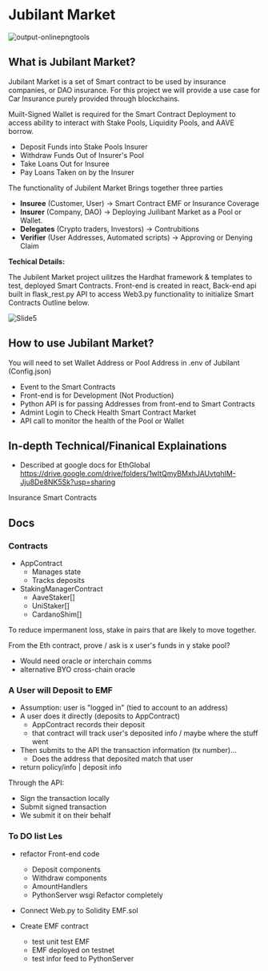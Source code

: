 
# Jubilant Market
![output-onlinepngtools](https://user-images.githubusercontent.com/13157730/134841588-53ff3df5-73f8-4af0-ad2d-35215982b648.png)

## What is Jubilant Market? 

Jubilant Market is a set of Smart contract to be used by insurance companies, or DAO insurance. For this project we will provide a use case for Car Insurance purely provided through blockchains. 

Muilt-Signed Wallet is required for the Smart Contract Deployment to access ability to interact with Stake Pools, Liquidity Pools, and AAVE borrow. 
- Deposit Funds into Stake Pools Insurer
- Withdraw Funds Out of Insurer's Pool
- Take Loans Out for Insuree
- Pay Loans Taken on by the Insurer

The functionality of Jubilent Market Brings together three parties
- **Insuree**   (Customer, User) -> Smart Contract EMF or Insurance Coverage
- **Insurer**   (Company, DAO) -> Deploying Juilibant Market as a Pool or Wallet.
- **Delegates** (Crypto traders, Investors) -> Contrubitions
- **Verifier** (User Addresses, Automated scripts) -> Approving or Denying Claim

**Techical Details:**

The Jubilent Market project uilitzes the Hardhat framework & templates to test, 
deployed Smart Contracts. Front-end is created in react, Back-end api built in flask_rest.py 
API to access Web3.py functionality to initialize Smart Contracts Outline below.


![Slide5](https://user-images.githubusercontent.com/13157730/134841600-09e22967-ccc3-48fa-893f-3ee672a56344.png)

## How to use Jubilant Market?
You will need to set Wallet Address or Pool Address in .env of Jubilant (Config.json)
- Event to the Smart Contracts
- Front-end is for Development (Not Production)
- Python API is for passing Addresses from front-end to Smart Contracts
- Admint Login to Check Health Smart Contract Market 
- API call to monitor the health of the Pool or Wallet

## In-depth Technical/Finanical Explainations 
- Described at google docs for EthGlobal https://drive.google.com/drive/folders/1wItQmyBMxhJAUvtqhIM-Jju8De8NK5Sk?usp=sharing

Insurance Smart Contracts

## Docs

### Contracts

- AppContract
  - Manages state
  - Tracks deposits
- StakingManagerContract
  - AaveStaker[]
  - UniStaker[]
  - CardanoShim[]

To reduce impermanent loss, stake in pairs that are likely to move together.

From the Eth contract, prove / ask is x user's funds in y stake pool?

- Would need oracle or interchain comms
- alternative BYO cross-chain oracle

### A User will Deposit to EMF

- Assumption: user is "logged in" (tied to account to an address)
- A user does it directly (deposits to AppContract)
  - AppContract records their deposit
  - that contract will track user's deposited info / maybe where the stuff went
- Then submits to the API the transaction information (tx number)...
  - Does the address that deposited match that user
- return policy/info | deposit info

Through the API:

- Sign the transaction locally
- Submit signed transaction
- We submit it on their behalf

### To DO list Les
- refactor Front-end code 
  - Deposit components
  - Withdraw components
  - AmountHandlers
  - PythonServer wsgi Refactor completely
- Connect Web.py to Solidity EMF.sol 

- Create EMF contract 
  - test unit test EMF
  - EMF deployed on testnet
  - test infor feed to PythonServer
